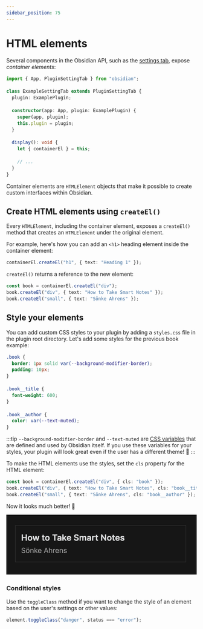 ```yaml
---
sidebar_position: 75
---
```


# HTML elements

Several components in the Obsidian API, such as the [settings tab](settings.md), expose _container elements_:

```ts {12}
import { App, PluginSettingTab } from "obsidian";

class ExampleSettingTab extends PluginSettingTab {
  plugin: ExamplePlugin;

  constructor(app: App, plugin: ExamplePlugin) {
    super(app, plugin);
    this.plugin = plugin;
  }

  display(): void {
    let { containerEl } = this;

    // ...
  }
}
```

Container elements are `HTMLElement` objects that make it possible to create custom interfaces within Obsidian.

## Create HTML elements using `createEl()`

Every `HTMLElement`, including the container element, exposes a `createEl()` method that creates an `HTMLElement` under the original element.

For example, here's how you can add an `<h1>` heading element inside the container element:

```ts
containerEl.createEl("h1", { text: "Heading 1" });
```

`createEl()` returns a reference to the new element:

```ts
const book = containerEl.createEl("div");
book.createEl("div", { text: "How to Take Smart Notes" });
book.createEl("small", { text: "Sönke Ahrens" });
```

## Style your elements

You can add custom CSS styles to your plugin by adding a `styles.css` file in the plugin root directory. Let's add some styles for the previous book example:

```css title="styles.css"
.book {
  border: 1px solid var(--background-modifier-border);
  padding: 10px;
}

.book__title {
  font-weight: 600;
}

.book__author {
  color: var(--text-muted);
}
```

:::tip
`--background-modifier-border` and `--text-muted` are [CSS variables](https://developer.mozilla.org/en-US/docs/Web/CSS/Using_CSS_custom_properties) that are defined and used by Obsidian itself. If you use these variables for your styles, your plugin will look great even if the user has a different theme! 🌈
:::

To make the HTML elements use the styles, set the `cls` property for the HTML element:

```ts
const book = containerEl.createEl("div", { cls: "book" });
book.createEl("div", { text: "How to Take Smart Notes", cls: "book__title" });
book.createEl("small", { text: "Sönke Ahrens", cls: "book__author" });
```

Now it looks much better! 🎉

![Styled book item](../static/img/styles.png)

### Conditional styles

Use the `toggleClass` method if you want to change the style of an element based on the user's settings or other values:

```ts
element.toggleClass("danger", status === "error");
```
